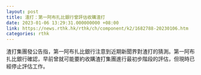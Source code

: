 ```yaml
---
layout: post
title: 渣打：第一阿布扎比銀行曾評估收購渣打
date: 2023-01-06 13:29:31.000000000 +08:00
link: https://news.rthk.hk/rthk/ch/component/k2/1682788-20230106.htm
categories: rthk
---
```


渣打集團發公告指，第一阿布扎比銀行注意到近期新聞界對渣打的猜測。第一阿布扎比銀行確認，早前曾就可能要約收購渣打集團進行最初步階段的評估，但現時已經停止評估工作。
